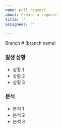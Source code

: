 ```yaml
---
name: pull_request
about: Create a request
title: ''
assignees: ''

---
```


Branch # (branch name)

### 발생 상황

* 상황 1
* 상황 2
* 상황 3

### 분석

* 분석 1
* 분석 2
* 분석 3